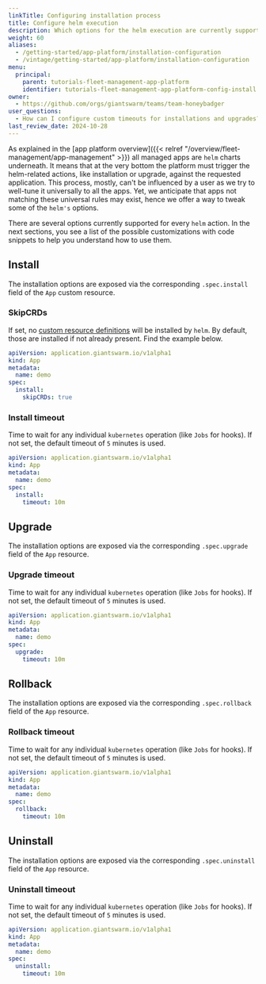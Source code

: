 ```yaml
---
linkTitle: Configuring installation process
title: Configure helm execution
description: Which options for the helm execution are currently supported by the App Platform.
weight: 60
aliases:
  - /getting-started/app-platform/installation-configuration
  - /vintage/getting-started/app-platform/installation-configuration
menu:
  principal:
    parent: tutorials-fleet-management-app-platform
    identifier: tutorials-fleet-management-app-platform-config-install
owner:
  - https://github.com/orgs/giantswarm/teams/team-honeybadger
user_questions:
  - How can I configure custom timeouts for installations and upgrades?
last_review_date: 2024-10-28
---
```


As explained in the [app platform overview]({{< relref "/overview/fleet-management/app-management" >}}) all managed apps are `helm` charts underneath. It means that at the very bottom the platform must trigger the helm-related actions, like installation or upgrade, against the requested application. This process, mostly, can't be influenced by a user as we try to well-tune it universally to all the apps. Yet, we anticipate that apps not matching these universal rules may exist, hence we offer a way to tweak some of the `helm's` options.

There are several options currently supported for every `helm` action. In the next sections, you see a list of the possible customizations with code snippets to help you understand how to use them.

## Install

The installation options are exposed via the corresponding `.spec.install` field of the `App` custom resource.

### SkipCRDs

If set, no [custom resource definitions](https://kubernetes.io/docs/concepts/extend-kubernetes/api-extension/custom-resources/) will be installed by `helm`. By default, those are installed if not already present. Find the example below.

```yaml
apiVersion: application.giantswarm.io/v1alpha1
kind: App
metadata:
  name: demo
spec:
  install:
    skipCRDs: true
```

### Install timeout

Time to wait for any individual `kubernetes` operation (like `Jobs` for hooks). If not set, the default timeout of `5` minutes is used.

```yaml
apiVersion: application.giantswarm.io/v1alpha1
kind: App
metadata:
  name: demo
spec:
  install:
    timeout: 10m
```

## Upgrade

The installation options are exposed via the corresponding `.spec.upgrade` field of the `App` resource.

### Upgrade timeout

Time to wait for any individual `kubernetes` operation (like `Jobs` for hooks). If not set, the default timeout of `5` minutes is used.

```yaml
apiVersion: application.giantswarm.io/v1alpha1
kind: App
metadata:
  name: demo
spec:
  upgrade:
    timeout: 10m
```

## Rollback

The installation options are exposed via the corresponding `.spec.rollback` field of the `App` resource.

### Rollback timeout

Time to wait for any individual `kubernetes` operation (like `Jobs` for hooks). If not set, the default timeout of `5` minutes is used.

```yaml
apiVersion: application.giantswarm.io/v1alpha1
kind: App
metadata:
  name: demo
spec:
  rollback:
    timeout: 10m
```

## Uninstall

The installation options are exposed via the corresponding `.spec.uninstall` field of the `App` resource.

### Uninstall timeout

Time to wait for any individual `kubernetes` operation (like `Jobs` for hooks). If not set, the default timeout of `5` minutes is used.

```yaml
apiVersion: application.giantswarm.io/v1alpha1
kind: App
metadata:
  name: demo
spec:
  uninstall:
    timeout: 10m
```
